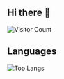 ## Hi there 👋
![Visitor Count](https://profile-counter.glitch.me/Emaker-uav/count.svg)
## Languages
![Top Langs](https://github-readme-stats.vercel.app/api/top-langs/?username=Emaker-uav&layout=compact&theme=tokyonight)


<!--
**Emaker-uav/Emaker-uav** is a ✨ _special_ ✨ repository because its `README.md` (this file) appears on your GitHub profile.

Here are some ideas to get you started:

- 🔭 I’m currently working on ...
- 🌱 I’m currently learning ...
- 👯 I’m looking to collaborate on ...
- 🤔 I’m looking for help with ...
- 💬 Ask me about ...
- 📫 How to reach me: ...
- 😄 Pronouns: ...
- ⚡ Fun fact: ...
-->

